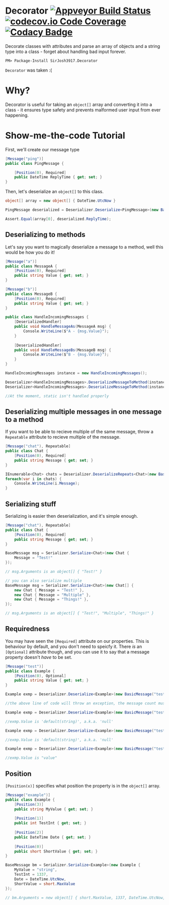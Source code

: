 # Decorator [![Appveyor Build Status](https://ci.appveyor.com/api/projects/status/496k6lmjdaxv9av3?svg=true)](https://ci.appveyor.com/api/projects/status/496k6lmjdaxv9av3?svg=true) [![codecov.io Code Coverage](https://img.shields.io/codecov/c/github/SirJosh3917/Decorator.svg?maxAge=2592000)](https://codecov.io/github/SirJosh3917/Decorator?branch=master) [![Codacy Badge](https://api.codacy.com/project/badge/Grade/43061e7f10a04bfd8dd91f185fc1303a)](https://www.codacy.com/app/SirJosh3917/Decorator?utm_source=github.com&amp;utm_medium=referral&amp;utm_content=SirJosh3917/Decorator&amp;utm_campaign=Badge_Grade)
Decorate classes with attributes and parse an array of objects and a string type into a class - forget about handling bad input forever.

```
PM> Package-Install SirJosh3917.Decorator
```

`Decorator` was taken :(

# Why?
Decorator is useful for taking an `object[]` array and converting it into a class - it ensures type safety and prevents malformed user input from ever happening.

# Show-me-the-code Tutorial
First, we'll create our message type

```cs
[Message("ping")]
public class PingMessage {

    [Position(0), Required]
    public DateTime ReplyTime { get; set; }
}
```

Then, let's deserialize an `object[]` to this class.

```cs
object[] array = new object[] { DateTime.UtcNow }

PingMessage deserialized = Deserializer.Deserialize<PingMessage>(new BasicMessage("ping", array));

Assert.Equal(array[0], deserialized.ReplyTime);
```

## Deserializing to methods
Let's say you want to magically deserialize a message to a method, well this would be how you do it!

```cs
[Message("a")]
public class MessageA {
    [Position(0), Required]
    public string Value { get; set; }
}

[Message("b")]
public class MessageB {
    [Position(0), Required]
    public string Value { get; set; }
}

public class HandleIncomingMessages {
    [DeserializedHandler]
    public void HandleMessageAs(MessageA msg) {
        Console.WriteLine($"A - {msg.Value}");
    }
    
    [DeserializedHandler]
    public void HandleMessageBs(MessageB msg) {
        Console.WriteLine($"B - {msg.Value}");
    }
}

HandleIncomingMessages instance = new HandleIncomingMessages();

Deserializer<HandleIncomingMessages>.DeserializeMessageToMethod(instance, new BasicMessage("b", "Hello, "));
Deserializer<HandleIncomingMessages>.DeserializeMessageToMethod(instance, new BasicMessage("a", "World!"));

//At the moment, static isn't handled properly
```

## Deserializing multiple messages in one message to a method
If you want to be able to recieve multiple of the same message, throw a `Repeatable` attribute to recieve multiple of the message.

```cs
[Message("chat"), Repeatable]
public class Chat {
    [Position(0), Required]
    public string Message { get; set; }
}

IEnumerable<Chat> chats = Deserializer.DeserializeRepeats<Chat>(new BasicMessage("chat", "These", "Are", "Multiple", "Messages!"));
foreach(var i in chats) {
    Console.WriteLine(i.Message);
}
```

## Serializing stuff
Serializing is easier then deserialization, and it's simple enough.

```cs
[Message("chat"), Repeatable]
public class Chat {
    [Position(0), Required]
    public string Message { get; set; }
}

BaseMessage msg = Serializer.Serialize<Chat>(new Chat {
    Message = "Test!"
});

// msg.Arguments is an object[] { "Test!" }

// you can also serialize multiple
BaseMessage msg = Serializer.Serialize<Chat>(new Chat[] {
    new Chat { Message = "Test!" },
    new Chat { Message = "Multiple" },
    new Chat { Message = "Things!" },
});

// msg.Arguments is an object[] { "Test!", "Multiple", "Things!" }
```

## Requiredness

You may have seen the `[Required]` attribute on our properties. This is behaviour by default, and you don't need to speicfy it.
There *is* an `[Optional]` attribute though, and you can use it to say that a message property doesn't *have* to be set.

```cs
[Message("test")]
public class Example {
    [Position(0), Optional]
    public string Value { get; set; }
}

Example exmp = Deserializer.Deserialize<Example>(new BasicMessage("test"));

//the above line of code will throw an exception, the message count must be 1

Example exmp = Deserializer.Deserialize<Example>(new BasicMessage("test", null));

//exmp.Value is 'default(string)', a.k.a. 'null'

Example exmp = Deserializer.Deserialize<Example>(new BasicMessage("test", 1929495));

//exmp.Value is 'default(string)', a.k.a. 'null'

Example exmp = Deserializer.Deserialize<Example>(new BasicMessage("test", "value"));

//exmp.Value is "value"
```

## Position

`[Position(x)]` specifies what position the property is in the `object[]` array.

```cs
[Message("example")]
public class Example {
    [Position(3)]
    public string MyValue { get; set; }
    
    [Position(1)]
    public int TestInt { get; set; }
    
    [Position(2)]
    public DateTime Date { get; set; }
    
    [Position(0)]
    public short ShortValue { get; set; }
}

BaseMessage bm = Serializer.Serialize<Example>(new Example {
    MyValue = "string",
    TestInt = 1337,
    Date = DateTime.UtcNow,
    ShortValue = short.MaxValue
});

// bm.Arguments = new object[] { short.MaxValue, 1337, DateTime.UtcNow, "string" };
```